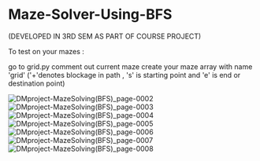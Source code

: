# Maze-Solver-Using-BFS

(DEVELOPED IN 3RD SEM AS PART OF COURSE PROJECT)

To test on your mazes :

go to grid.py
comment out current maze
create your maze array with name 'grid'
('+'denotes blockage in path , 's' is starting point and 'e' is end or destination point)

![DMproject-MazeSolving(BFS)_page-0002](https://user-images.githubusercontent.com/69719805/222387017-139281e1-963b-4a2f-88cd-ea7d38f34837.jpg)
![DMproject-MazeSolving(BFS)_page-0003](https://user-images.githubusercontent.com/69719805/222387034-0dd71fbd-9c55-4949-8924-be298c30b51c.jpg)
![DMproject-MazeSolving(BFS)_page-0004](https://user-images.githubusercontent.com/69719805/222387046-8c41481b-08ea-4ecb-b6df-cafe722c565f.jpg)
![DMproject-MazeSolving(BFS)_page-0005](https://user-images.githubusercontent.com/69719805/222387049-47c1b13c-38db-4504-b265-f0df40129366.jpg)
![DMproject-MazeSolving(BFS)_page-0006](https://user-images.githubusercontent.com/69719805/222387055-be8c5207-4f84-444d-b534-d51c4f5e11c5.jpg)
![DMproject-MazeSolving(BFS)_page-0007](https://user-images.githubusercontent.com/69719805/222387068-1b417b16-5ab9-4484-aee0-d0d223fd83b5.jpg)
![DMproject-MazeSolving(BFS)_page-0008](https://user-images.githubusercontent.com/69719805/222387079-0b2dac4b-239d-43a5-9870-8552b93fa7f9.jpg)
